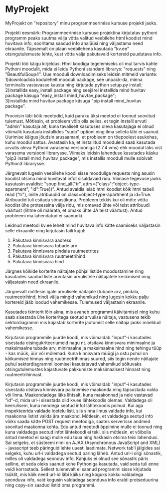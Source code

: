 # MyProjekt

MyProjekt on "repository" minu programmeerimise kursuse projekti jaoks.

Projekti eesmärk:
Programmeerimise kursuse projektina kirjutatav pythoni programm peaks suutma välja võtta valitud veebilehe html koodist mind huvitava
info, sooritama saadud info analüüsi ning väljastama need ekraanile. Täpsemalt on plaan veebilehena 
kasutada "kv.ee" otsingutulemuste lehte, kust võtta välja pakutavaid kortereid puudutava info. 

Projekti töö käigu kirjeldus:
Html koodiga tegelemiseks oli mul tarvis kahte Pythoni moodulit, mida ei leidu Pythoni standard librarys: "requests" ning "BeautifulSoup4".
Uue mooduli downloadimiseks leidsin mitmeid variante: 
1)downloadida kodulehelt mooduli package, see unpack-da, minna terminalis vastavasse kausta ning kirjutada python
setup.py install; 
2)installida easy_install package ning seejärel installida mind huvitav package käsuga "easy_install mind_huvtav_package";   
3)installida mind huvitav package käsuga "pip install mind_huvitav package".

Proovisin läbi kõik meetodid, kuid paraku üksi meetod ei toonud soovitud tulemust. Mõtlesin, et probleem võib olla selles, et tegin
installi arvuti "admin" kasutaja alt, kuna tavaliselt kasutuses oleva kasutajaga ei olnud võimalik kasutada installides "sudo" optioni
ning ilma selleta läbi ei saanud. Uurimise käigus jõudsin arusaamani, et probleem on tõepoolest asukohas, kuhu moodul sattus. Avastasin ka,
et installitud mooduleid saab kasutada arvutis oleva Pythoni varasema versiooniga (2.7.4 vms) ehk moodul läks vist varasema versiooni
librarysse. Viimaks leidsin lahenduse kasutades käsku "pip3 install mind_huvitav_package", mis installis mooduli mulle sobivalt 
Python3 librarysse.

Järgnevalt lugesin veebilehe koodi sisse mooduliga requests ning asusin koodist otsima mind huvitavat infot sisaldavaid ridu. Viimase tegevuse
jaoks kasutasin avaldist: "soup.find_all("tr", attrs={"class":"object-type-apartment", "id":True})". Antud avaldis leiab html koodist kõik html
tabeli read ("tr"), mille atribuudid on class=object-type-apartment ja id=True. Atribuudid tuli esitada sõnastikuna. Probleem tekkis kui oli
mõte võtta koodist ühe protsessina välja ridu, mis omavad ühte või teist attribuudi väärtust (lihtne oli määrata, et omaks ühte JA teist
väärtust). Antud probleemi ma lahendatud ei saanudki.   

Leidnud meetodi kv.ee lehelt mind huvitava info kätte saamiseks väljastasin selle ekraanile ning kirjutasin faili kujul:
1) Pakutava kinnisvara aadress
2) Pakutava kinnisvara tubade arv
3) Pakutava kinnisvara pindala ruutmeetrites
4) Pakutava kinnisvara ruutmeetrihind
5) Pakutava kinnisvara hind

Järgnes kõikide korterite näitajate põhjal listide moodustamine ning kasutades saadud liste arvutasin arvulistele näitajatele keskmised ning väljastasin need ekraanile. 

Järgnevalt mõtlesin igale arvulisele näitajale (tubade arv, pindala, ruutmeetrihind, hind) välja mingid vahemikud ning lugesin kokku palju kortereid jääb loodud vahemikesse. Tulemused
väljastasin ekraanile.

Kasutades tkinterit lõin akna, mis avaneb programmi käivitamisel ning kuhu saab sisestada ühe korteritega seotud arvulise näitaja, vastusena tekib sektordiagramm mis kajastab korterite
jaotumist selle näitaja jaoks mõeldud vahemikesse.

Kirjutasin programmile juurde koodi, mis võimaldab "input"-i kasutades sisestada otsingukriteeriumeid nagu nt. otsitava kinnisvara  minimaalne ja maksimaalne tubade arv, minimaalne ja
maksimaalne hind ning tehingu tüüp - kas müük, üür või mõlemad. Kuna kinnisvara müügi ja ostu puhul on kõikumised hinnas ning ruutmeetrihinnas suured, siis tegin nende näitajate puhul
sektordiagrammi loomisel kasutatavad vahemikud sõltuvaks otsingutulemustes kajastuvate pakkumiste maksimaalsest hinnast ning ruutmeetrihinnast.

Kirjutasin programmile juurde koodi, mis võimaldab "input"-i kasutades sisestada otsitava kinnisvara paiknemise maakonda ning täpsustada valda või linna. Maakondadega läks lihtsalt, kuna
maakonnad ja nele vastavad "id"-d, mida url-i sisestada olid kv.ee lähtekoodis olemas. Valdadega oli keerulisem, kuna nendega seotud infot lähtekoodis polnud. Kui aga inspekteerida
valdade loetelu listi, siis sinna ilmus valdade info, kui maakonna listist valida ära maakond. Mõtlesin, et valdadega seotud info võiks saada kätte POST request
meetodiga, saates serverisse andmed soovitud maakonna kohta. Edu antud meetodi õppimine mulle ei toonud ning kuna valdadega seotud infot lähtekoodi ei teki, siis mõtlesin, et võibolla
antud meetod ei saagi mulle edu tuua ning hakkasin otsima teisi lahendusi. Sai selgeks, et süsteemi nimi on AJAX (Asynchronous JavaScript and XML) - javascript teeb päringuid lehte uuesti
laadimata. Network tab'i jälgides sai selgeks, kuhu url-i valdadega seotud päring läheb. Antud url-l oligi sõnastik, milles oli valdadega seonduv info. Kahjuks ei olnud see sõnastik 
päris selline, et seda oleks saanud kohe Pythoniga kasutada, vaid seda tuli enne veidi korrastada. Sellest tulenevalt ei saanud programmi sisse kirjutada tsüklit, mis kõik need url-id
läbi käiks ning koguks kokku valdadega seonduva info, vaid kogusin valdadega seonduva info eraldi protseduurina ning copy-sin saadud listid oma programmi.  

